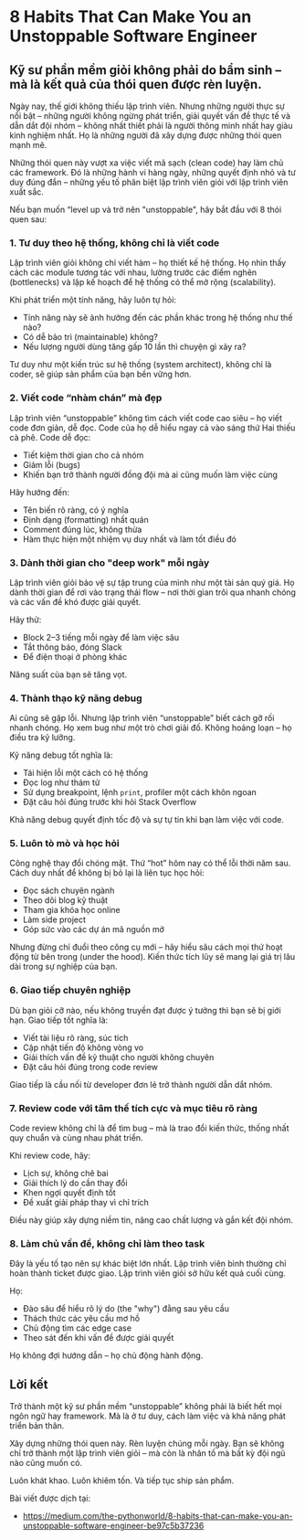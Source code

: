 # 8 Habits That Can Make You an Unstoppable Software Engineer

## Kỹ sư phần mềm giỏi không phải do bẩm sinh – mà là kết quả của thói quen được rèn luyện.

Ngày nay, thế giới không thiếu lập trình viên. Nhưng những người thực sự nổi bật – những người không ngừng phát triển, giải quyết vấn đề thực tế và dẫn dắt đội nhóm – không nhất thiết phải là người thông minh nhất hay giàu kinh nghiệm nhất. Họ là những người đã xây dựng được những thói quen mạnh mẽ.

Những thói quen này vượt xa việc viết mã sạch (clean code) hay làm chủ các framework. Đó là những hành vi hàng ngày, những quyết định nhỏ và tư duy đúng đắn – những yếu tố phân biệt lập trình viên giỏi với lập trình viên xuất sắc.

Nếu bạn muốn “level up và trở nên "unstoppable", hãy bắt đầu với 8 thói quen sau:



### 1. Tư duy theo hệ thống, không chỉ là viết code

Lập trình viên giỏi không chỉ viết hàm – họ thiết kế hệ thống. Họ nhìn thấy cách các module tương tác với nhau, lường trước các điểm nghẽn (bottlenecks) và lập kế hoạch để hệ thống có thể mở rộng (scalability).

Khi phát triển một tính năng, hãy luôn tự hỏi:

* Tính năng này sẽ ảnh hưởng đến các phần khác trong hệ thống như thế nào?
* Có dễ bảo trì (maintainable) không?
* Nếu lượng người dùng tăng gấp 10 lần thì chuyện gì xảy ra?

Tư duy như một kiến trúc sư hệ thống (system architect), không chỉ là coder, sẽ giúp sản phẩm của bạn bền vững hơn.



### 2. Viết code “nhàm chán” mà đẹp

Lập trình viên “unstoppable” không tìm cách viết code cao siêu – họ viết code đơn giản, dễ đọc. Code của họ dễ hiểu ngay cả vào sáng thứ Hai thiếu cà phê. Code dễ đọc:

* Tiết kiệm thời gian cho cả nhóm
* Giảm lỗi (bugs)
* Khiến bạn trở thành người đồng đội mà ai cũng muốn làm việc cùng

Hãy hướng đến:

* Tên biến rõ ràng, có ý nghĩa
* Định dạng (formatting) nhất quán
* Comment đúng lúc, không thừa
* Hàm thực hiện một nhiệm vụ duy nhất và làm tốt điều đó



### 3. Dành thời gian cho "deep work" mỗi ngày

Lập trình viên giỏi bảo vệ sự tập trung của mình như một tài sản quý giá. Họ dành thời gian để rơi vào trạng thái flow – nơi thời gian trôi qua nhanh chóng và các vấn đề khó được giải quyết.

Hãy thử:

* Block 2–3 tiếng mỗi ngày để làm việc sâu
* Tắt thông báo, đóng Slack
* Để điện thoại ở phòng khác

Năng suất của bạn sẽ tăng vọt.



### 4. Thành thạo kỹ năng debug

Ai cũng sẽ gặp lỗi. Nhưng lập trình viên “unstoppable” biết cách gỡ rối nhanh chóng. Họ xem bug như một trò chơi giải đố. Không hoảng loạn – họ điều tra kỹ lưỡng.

Kỹ năng debug tốt nghĩa là:

* Tái hiện lỗi một cách có hệ thống
* Đọc log như thám tử
* Sử dụng breakpoint, lệnh `print`, profiler một cách khôn ngoan
* Đặt câu hỏi đúng trước khi hỏi Stack Overflow

Khả năng debug quyết định tốc độ và sự tự tin khi bạn làm việc với code.



### 5. Luôn tò mò và học hỏi

Công nghệ thay đổi chóng mặt. Thứ “hot” hôm nay có thể lỗi thời năm sau. Cách duy nhất để không bị bỏ lại là liên tục học hỏi:

* Đọc sách chuyên ngành
* Theo dõi blog kỹ thuật
* Tham gia khóa học online
* Làm side project
* Góp sức vào các dự án mã nguồn mở

Nhưng đừng chỉ đuổi theo công cụ mới – hãy hiểu sâu cách mọi thứ hoạt động từ bên trong (under the hood). Kiến thức tích lũy sẽ mang lại giá trị lâu dài trong sự nghiệp của bạn.



### 6. Giao tiếp chuyên nghiệp

Dù bạn giỏi cỡ nào, nếu không truyền đạt được ý tưởng thì bạn sẽ bị giới hạn. Giao tiếp tốt nghĩa là:

* Viết tài liệu rõ ràng, súc tích
* Cập nhật tiến độ không vòng vo
* Giải thích vấn đề kỹ thuật cho người không chuyên
* Đặt câu hỏi đúng trong code review

Giao tiếp là cầu nối từ developer đơn lẻ trở thành người dẫn dắt nhóm.



### 7. Review code với tâm thế tích cực và mục tiêu rõ ràng

Code review không chỉ là để tìm bug – mà là trao đổi kiến thức, thống nhất quy chuẩn và cùng nhau phát triển.

Khi review code, hãy:

* Lịch sự, không chê bai
* Giải thích lý do cần thay đổi
* Khen ngợi quyết định tốt
* Đề xuất giải pháp thay vì chỉ trích

Điều này giúp xây dựng niềm tin, nâng cao chất lượng và gắn kết đội nhóm.



### 8. Làm chủ vấn đề, không chỉ làm theo task

Đây là yếu tố tạo nên sự khác biệt lớn nhất. Lập trình viên bình thường chỉ hoàn thành ticket được giao. Lập trình viên giỏi sở hữu kết quả cuối cùng.

Họ:

* Đào sâu để hiểu rõ lý do (the "why") đằng sau yêu cầu
* Thách thức các yêu cầu mơ hồ
* Chủ động tìm các edge case
* Theo sát đến khi vấn đề được giải quyết

Họ không đợi hướng dẫn – họ chủ động hành động.



## Lời kết

Trở thành một kỹ sư phần mềm “unstoppable” không phải là biết hết mọi ngôn ngữ hay framework. Mà là ở tư duy, cách làm việc và khả năng phát triển bản thân.

Xây dựng những thói quen này. Rèn luyện chúng mỗi ngày. Bạn sẽ không chỉ trở thành một lập trình viên giỏi – mà còn là nhân tố mà bất kỳ đội ngũ nào cũng muốn có.

Luôn khát khao. Luôn khiêm tốn. Và tiếp tục ship sản phẩm.

Bài viết được dịch tại:
- https://medium.com/the-pythonworld/8-habits-that-can-make-you-an-unstoppable-software-engineer-be97c5b37236 